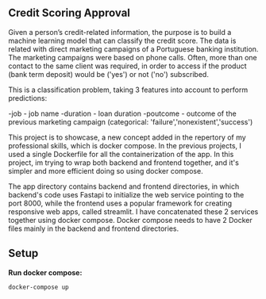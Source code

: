 ## Credit Scoring Approval

Given a person’s credit-related information, the purpose is to build a machine learning model that can classify the credit score.
The data is related with direct marketing campaigns of a Portuguese banking institution. 
The marketing campaigns were based on phone calls. 
Often, more than one contact to the same client was required, 
in order to access if the product (bank term deposit) would be ('yes') or not ('no') subscribed. 


This is a classification problem, taking 3 features into account to perform predictions:

-job - job name
-duration - loan duration
-poutcome - outcome of the previous marketing campaign (categorical: 'failure','nonexistent','success')

This project is to showcase, a new concept added in the repertory of my professional skills, which is docker compose.
In the previous projects, I used a single Dockerfile for all the containerization of the app. In this project, im trying
to wrap both backend and frontend together, and it's simpler and more efficient doing so using docker compose.

The app directory contains backend and frontend directories, in which backend's code uses 
Fastapi to initialize the web service pointing to the port 8000, while the frontend uses a popular framework for 
creating responsive web apps, called streamlit. I have concatenated these 2 services together using docker compose. Docker
compose needs to have 2 Docker files mainly in the backend and frontend directories.

## Setup

 **Run docker compose:**

 `docker-compose up`
